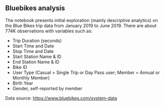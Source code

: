 ## Bluebikes analysis
The notebook presents initial exploration (mainly descriptive analytics) on the Blue Bikes trip data from January 2019 to June 2019. There are about 774K observations with variables such as:
- Trip Duration (seconds)
- Start Time and Date
- Stop Time and Date
- Start Station Name & ID
- End Station Name & ID
- Bike ID
- User Type (Casual = Single Trip or Day Pass user; Member = Annual or Monthly Member)
- Birth Year
- Gender, self-reported by member

Data source: https://www.bluebikes.com/system-data 
